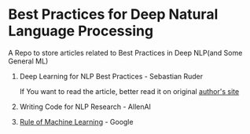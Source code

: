 # Best Practices for Deep Natural Language Processing
A Repo to store articles related to Best Practices in Deep NLP(and Some General ML)

1) Deep Learning for NLP Best Practices - Sebastian Ruder
   
   If You want to read the article, better read it on original [author's site](http://ruder.io/deep-learning-nlp-best-practices/index.html)
   
   
2) Writing Code for NLP Research - AllenAI   

3) [Rule of Machine Learning](https://developers.google.com/machine-learning/guides/rules-of-ml/) - Google

   
